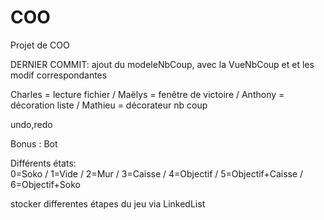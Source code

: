 # COO
Projet de COO 

DERNIER COMMIT: ajout du modeleNbCoup, avec la VueNbCoup et et les modif correspondantes

Charles = lecture fichier / Maëlys = fenêtre de victoire / Anthony = décoration liste / Mathieu = décorateur nb coup

undo,redo

Bonus : Bot

Différents états:             
0=Soko / 1=Vide / 2=Mur / 3=Caisse / 4=Objectif / 5=Objectif+Caisse / 6=Objectif+Soko

stocker differentes étapes du jeu via LinkedList 
